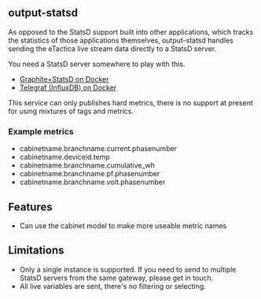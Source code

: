 ## output-statsd
As opposed to the StatsD support built into other applications, which tracks
the statistics of those applications themselves, output-statsd handles sending
the eTactica live stream data directly to a StatsD server.

You need a StatsD server somewhere to play with this.
* [Graphite+StatsD on Docker](https://github.com/graphite-project/docker-graphite-statsd)
* [Telegraf (InfluxDB) on Docker](https://hub.docker.com/_/telegraf/)

This service can only publishes hard metrics, there is no support at present
for using mixtures of tags and metrics.

### Example metrics
* cabinetname.branchname.current.phasenumber
* cabinetname.deviceid.temp
* cabinetname.branchname.cumulative_wh
* cabinetname.branchname.pf.phasenumber
* cabinetname.branchname.volt.phasenumber

## Features
* Can use the cabinet model to make more useable metric names

## Limitations
* Only a single instance is supported.  If you need to send to multiple
StatsD servers from the same gateway, please get in touch.
* All live variables are sent, there's no filtering or selecting.
